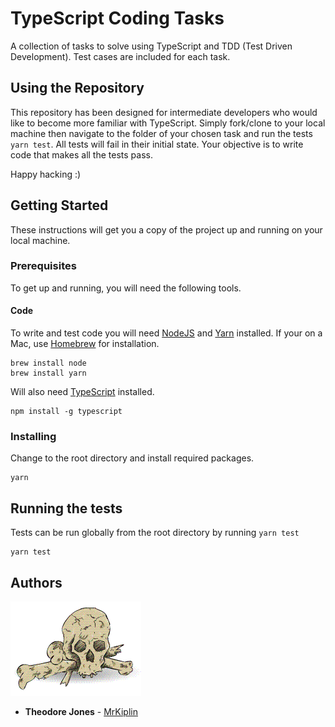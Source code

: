 # TypeScript Coding Tasks

A collection of tasks to solve using TypeScript and TDD (Test Driven Development). Test cases are included for each task.

## Using the Repository

This repository has been designed for intermediate developers who would like to become more familiar with TypeScript. Simply fork/clone to your local machine then navigate to the folder of your chosen task and run the tests `yarn test`. All tests will fail in their initial state. Your objective is to write code that makes all the tests pass.

Happy hacking :)

## Getting Started

These instructions will get you a copy of the project up and running on your local machine.

### Prerequisites

To get up and running, you will need the following tools.

#### Code

To write and test code you will need [NodeJS](https://nodejs.org/en/) and [Yarn](https://yarnpkg.com/lang/en/) installed. If your on a Mac, use [Homebrew](https://docs.brew.sh/Installation) for installation.

```
brew install node
brew install yarn
```

Will also need [TypeScript](https://www.typescriptlang.org/) installed.

```
npm install -g typescript
```

### Installing

Change to the root directory and install required packages.

```
yarn
```

## Running the tests

Tests can be run globally from the root directory by running `yarn test`

```
yarn test
```

## Authors

![](mrkiplin-icon.gif)

- **Theodore Jones** - [MrKiplin](https://github.com/MrKiplin)
